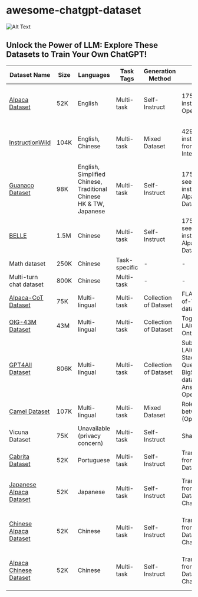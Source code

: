 # awesome-chatgpt-dataset
![Alt Text](https://github.com/voidful/awesome-chatgpt-dataset/raw/main/A%20cat%20%20to%20Unlock%20the%20Power%20of%20LLM%20Explore%20These%20Datasets%20to%20Train%20Your%20Own%20ChatGPT!.gif)    

## Unlock the Power of LLM: Explore These Datasets to Train Your Own ChatGPT!

| Dataset Name                                                                                                   | Size | Languages                                                          | Task Tags     | Generation Method     | Source                                                                                      | Cost  | License                            |   |
| -------------------------------------------------------------------------------------------------------------- | ---- | ------------------------------------------------------------------ | ------------- | --------------------- | ------------------------------------------------------------------------------------------- | ----- | ---------------------------------- | - |
| [Alpaca Dataset](https://github.com/openai/research/blob/main/examples/alpaca_data.zip)                        | 52K  | English                                                            | Multi-task    | Self-Instruct         | 175 seed instructions by OpenAI API                                                         | <$500 | CC By NC 4.0; OpenAI terms of use  |   |
| [InstructionWild](https://huggingface.co/datasets/instructionwild)                                             | 104K | English, Chinese                                                   | Multi-task    | Mixed Dataset         | 429 seed instructions from the Internet                                                     | $880  | Research only; OpenAI terms of use |   |
| [Guanaco Dataset](https://github.com/JosephusCheung/GuanacoDataset)                                            | 98K  | English, Simplified Chinese, Traditional Chinese HK & TW, Japanese | Multi-task    | Self-Instruct         | 175 translated seed instructions of Alpaca Dataset                                          | $6K   | GPL-3.0; OpenAI terms of use       |   |
| [BELLE](https://github.com/Chinese-Vicuna/Chinese-Vicuna)                                                      | 1.5M | Chinese                                                            | Multi-task    | Self-Instruct         | 175 translated seed instructions of Alpaca Dataset                                          | -     | Research only; OpenAI terms of use |   |
| Math dataset                                                                                                   | 250K | Chinese                                                            | Task-specific | -                     | -                                                                                           | -     | -                                  | - |
| Multi-turn chat dataset                                                                                        | 800K | Chinese                                                            | Multi-task    | -                     | -                                                                                           | -     | -                                  | - |
| [Alpaca-CoT Dataset](https://github.com/PhoebusSi/Alpaca-CoT)                                                  | 75K  | Multi-lingual                                                      | Multi-task    | Collection of Dataset | FLAN Chain-of-Thought dataset                                                               | -     | -                                  |   |
| [OIG-43M Dataset](https://github.com/bigscience/p3-recipes/tree/main/datasets/preprocess/oig-43m)              | 43M  | Multi-lingual                                                      | Multi-task    | Collection of Dataset | Together, LAION, and Ontocord.ai.                                                           | -     | -                                  |   |
| [GPT4All Dataset](https://github.com/nomic-ai/gpt4all)                                                         | 806K | Multi-lingual                                                      | Multi-task    | Collection of Dataset | Subset of LAION OIG, StackOverflow Question, BigSciense/p3 dataset. Answered by OpenAI API. | -     | -                                  |   |
| [Camel Dataset](https://github.com/Open-Catalyst-Project/ocp/blob/main/docs/source/tutorials/Camel_Dataset.md) | 107K | Multi-lingual                                                      | Multi-task    | Mixed Dataset         | Role-playing between AIs (Open AI API)                                                      | -     | -                                  |   |
| Vicuna Dataset                                                                                                 | 75K  | Unavailable (privacy concern)                                      | Multi-task    | Self-Instruct         | ShareGPT                                                                                    | -     | -                                  | - |
| [Cabrita Dataset](https://github.com/sravanikoppisetti/cabrita_dataset)                                        | 52K  | Portuguese                                                         | Multi-task    | Self-Instruct         | Translated from Alpaca Data                                                                 |       |                                    |   |
| [Japanese Alpaca Dataset](https://github.com/ChatGPT/ChatGPT-Japanese-Alpaca-Dataset) | 52K  | Japanese  | Multi-task | Self-Instruct     | Translated from Alpaca Data by ChatGPT API. | $45       | CC By NC 4.0; OpenAI terms of use |
| [Chinese Alpaca Dataset](https://github.com/ChatGPT/ChatGPT-Chinese-Alpaca-Dataset)   | 52K  | Chinese   | Multi-task | Self-Instruct     | Translated from Alpaca Data by ChatGPT API. | $30-$45   | CC By NC 4.0; OpenAI terms of use |
| [Alpaca Chinese Dataset](https://github.com/AlpacaData/Alpaca-Chinese-Dataset)        | 52K  | Chinese   | Multi-task | Self-Instruct     | Translated from Alpaca Data by ChatGPT API. | Volunteer | CC By NC 4.0; OpenAI terms of use |
